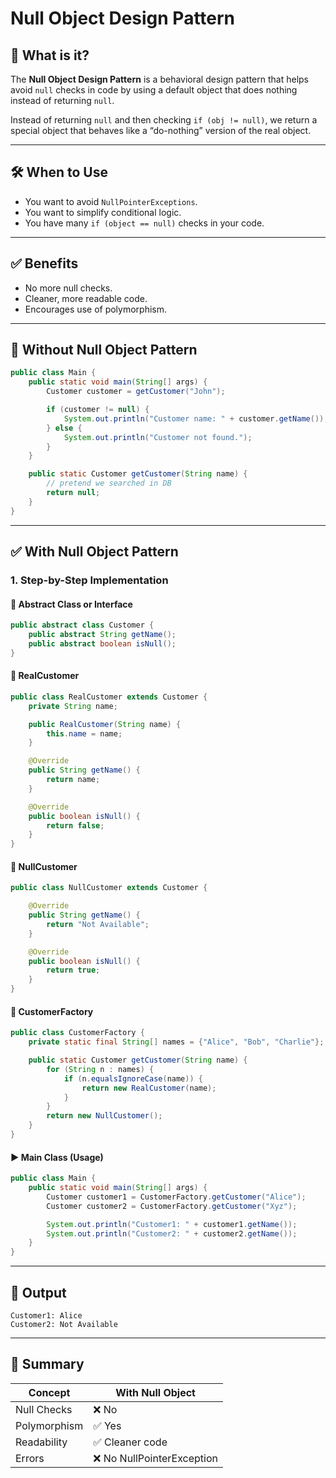 # Null Object Design Pattern

## 🧠 What is it?

The **Null Object Design Pattern** is a behavioral design pattern that helps avoid `null` checks in code by using a default object that does nothing instead of returning `null`.

Instead of returning `null` and then checking `if (obj != null)`, we return a special object that behaves like a “do-nothing” version of the real object.

---

## 🛠️ When to Use

- You want to avoid `NullPointerExceptions`.
- You want to simplify conditional logic.
- You have many `if (object == null)` checks in your code.

---

## ✅ Benefits

- No more null checks.
- Cleaner, more readable code.
- Encourages use of polymorphism.

---

## 🚫 Without Null Object Pattern

```java
public class Main {
    public static void main(String[] args) {
        Customer customer = getCustomer("John");

        if (customer != null) {
            System.out.println("Customer name: " + customer.getName());
        } else {
            System.out.println("Customer not found.");
        }
    }

    public static Customer getCustomer(String name) {
        // pretend we searched in DB
        return null;
    }
}
```

---

## ✅ With Null Object Pattern

### 1. Step-by-Step Implementation

#### 👤 Abstract Class or Interface

```java
public abstract class Customer {
    public abstract String getName();
    public abstract boolean isNull();
}
```

#### 👤 RealCustomer

```java
public class RealCustomer extends Customer {
    private String name;

    public RealCustomer(String name) {
        this.name = name;
    }

    @Override
    public String getName() {
        return name;
    }

    @Override
    public boolean isNull() {
        return false;
    }
}
```

#### 🚫 NullCustomer

```java
public class NullCustomer extends Customer {

    @Override
    public String getName() {
        return "Not Available";
    }

    @Override
    public boolean isNull() {
        return true;
    }
}
```

#### 📁 CustomerFactory

```java
public class CustomerFactory {
    private static final String[] names = {"Alice", "Bob", "Charlie"};

    public static Customer getCustomer(String name) {
        for (String n : names) {
            if (n.equalsIgnoreCase(name)) {
                return new RealCustomer(name);
            }
        }
        return new NullCustomer();
    }
}
```

#### ▶️ Main Class (Usage)

```java
public class Main {
    public static void main(String[] args) {
        Customer customer1 = CustomerFactory.getCustomer("Alice");
        Customer customer2 = CustomerFactory.getCustomer("Xyz");

        System.out.println("Customer1: " + customer1.getName());
        System.out.println("Customer2: " + customer2.getName());
    }
}
```

---

## 🧾 Output

```
Customer1: Alice
Customer2: Not Available
```

---

## 🧼 Summary

| Concept        | With Null Object |
|----------------|------------------|
| Null Checks    | ❌ No            |
| Polymorphism   | ✅ Yes           |
| Readability    | ✅ Cleaner code  |
| Errors         | ❌ No NullPointerException |